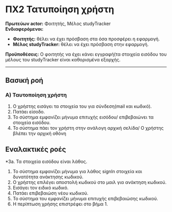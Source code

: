 # ΠΧ2 Τατυποίηση χρήστη

<p>
<b>Πρωτεύων actor:</b> Φοιτητής, Μέλος studyTracker <br>
<b>Ενδιαφερόμενοι:</b> 

* <b>Φοιτητής:</b> θέλει να έχει πρόσβαση στα όσα προσφέρει η εφαρμογή.
* <b>Μέλος studyTracker:</b> θέλει να έχει πρόσβαση στην εφαρμογή.

<b>Προϋποθέσεις:</b> Ο φοιτητής να έχει κάνει εγγραφή(τα στοιχεία εισόδου του μέλους του studyTracker είναι καθορισμένα εξαρχής. 
</p>

---

## Βασική ροή
### Α) Ταυτοποίηση χρήστη
1. Ο χρήστης εισάγει τα στοιχεία του για σύνδεση(mail και κωδικό).
2. Πατάει είσοδο.
3. Το σύστημα εμφανίζει μήνυμα επιτυχής εισόδου/ επιβεβαιώνει τα στοιχεία εισόδου.
4. Το σύστημα πάει τον χρήστη στην ανάλογη αρχική σελίδα/ Ο χρήστης βλέπει την αρχική οθόνη

## Εναλακτικές ροές 
*3a. Τα στοιχεία εισόδου είναι λάθος.
1.  Το σύστημα εμφανίζει μήνυμα για λάθος signIn στοιχεία και δυνατότητα ανάκτησης κωδικού.
2.  Ο χρήστης επιλέγει αποστολή κωδικού στο μαιλ για ανάκτηση κωδικού.
3.  Εισάγει τον ειδικό κωδικό.
4.  Πατάει επιβεβαιώση νέου κωδικού.
5.  Το σύστημα του εμφανίζει μήνυμα επιτυχής επιβεβαιώσης κωδικού.
6.  Η περίπτωση χρήσης επιστρέφει στο βήμα 1.